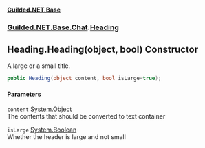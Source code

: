 #### [Guilded.NET.Base](Guilded_NET_Base.md 'Guilded.NET.Base')
### [Guilded.NET.Base.Chat](Guilded_NET_Base.md#Guilded_NET_Base_Chat 'Guilded.NET.Base.Chat').[Heading](Heading.md 'Guilded.NET.Base.Chat.Heading')
## Heading.Heading(object, bool) Constructor
A large or a small title.  
```csharp
public Heading(object content, bool isLarge=true);
```
#### Parameters
<a name='Guilded_NET_Base_Chat_Heading_Heading(object_bool)_content'></a>
`content` [System.Object](https://docs.microsoft.com/en-us/dotnet/api/System.Object 'System.Object')  
The contents that should be converted to text container
  
<a name='Guilded_NET_Base_Chat_Heading_Heading(object_bool)_isLarge'></a>
`isLarge` [System.Boolean](https://docs.microsoft.com/en-us/dotnet/api/System.Boolean 'System.Boolean')  
Whether the header is large and not small
  
